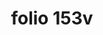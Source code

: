 ---
layout: edition
title: folio 153v
manuscript: Florence, Biblioteca Marucelliana, Carte Rajna XIX.15
sigla: R
iip: r153v.tif
milestone: 306
---